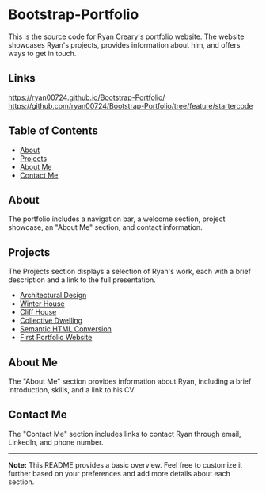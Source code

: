 # Bootstrap-Portfolio

This is the source code for Ryan Creary's portfolio website. The website showcases Ryan's projects, provides information about him, and offers ways to get in touch.

## Links
https://ryan00724.github.io/Bootstrap-Portfolio/
https://github.com/ryan00724/Bootstrap-Portfolio/tree/feature/startercode



## Table of Contents

- [About](#about)
- [Projects](#projects)
- [About Me](#about-me)
- [Contact Me](#contact-me)

## About

The portfolio includes a navigation bar, a welcome section, project showcase, an "About Me" section, and contact information.

## Projects

The Projects section displays a selection of Ryan's work, each with a brief description and a link to the full presentation.

- [Architectural Design](https://drive.google.com/file/d/1DhKoJI9DxIAu6mYglhRAU9htY9kF5faJ/view?usp=sharing)
- [Winter House](https://drive.google.com/file/d/1HtoLsNDK00KXXcgAL-F6lrHeNAkwG-qk/view?usp=sharing)
- [Cliff House](https://drive.google.com/file/d/1HxTWwsAbGnMvTVBHhmAkDu5xuAKz7dJR/view?usp=sharing)
- [Collective Dwelling](https://drive.google.com/file/d/1MJAPtMBwIEqNa8lzgcG30m0QK-ok2LIJ/view?usp=sharing)
- [Semantic HTML Conversion](https://ryan00724.github.io/Code-refactor-/)
- [First Portfolio Website](https://ryan00724.github.io/Portfolio/)

## About Me

The "About Me" section provides information about Ryan, including a brief introduction, skills, and a link to his CV.

## Contact Me

The "Contact Me" section includes links to contact Ryan through email, LinkedIn, and phone number.

---

**Note:** This README provides a basic overview. Feel free to customize it further based on your preferences and add more details about each section.
